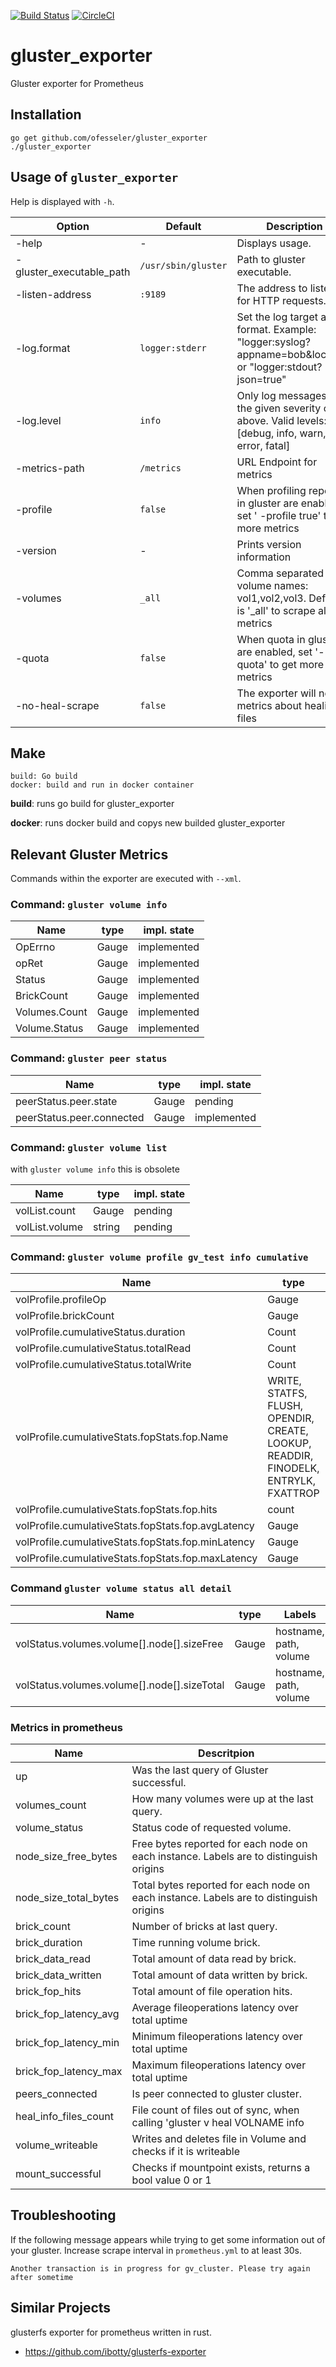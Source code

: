 [![Build Status](https://travis-ci.org/ofesseler/gluster_exporter.svg?branch=dev)](https://travis-ci.org/ofesseler/gluster_exporter)
[![CircleCI](https://circleci.com/gh/ofesseler/gluster_exporter/tree/dev.svg?style=svg)](https://circleci.com/gh/ofesseler/gluster_exporter/tree/dev)
# gluster_exporter
Gluster exporter for Prometheus

## Installation

```
go get github.com/ofesseler/gluster_exporter
./gluster_exporter
```

## Usage of `gluster_exporter`
Help is displayed with `-h`.

| Option                   | Default             | Description
| ------------------------ | ------------------- | -----------------
| -help                    | -                   | Displays usage.
| -gluster_executable_path | `/usr/sbin/gluster` | Path to gluster executable.
| -listen-address          | `:9189`             | The address to listen on for HTTP requests.
| -log.format              | `logger:stderr`     | Set the log target and format. Example: "logger:syslog?appname=bob&local=7" or "logger:stdout?json=true"
| -log.level               | `info`              | Only log messages with the given severity or above. Valid levels: [debug, info, warn, error, fatal]
| -metrics-path            | `/metrics`          | URL Endpoint for metrics
| -profile                 | `false`             | When profiling reports in gluster are enabled, set ' -profile true' to get more metrics
| -version                 | -                   | Prints version information
| -volumes                 | `_all`              | Comma separated volume names: vol1,vol2,vol3. Default is '_all' to scrape all metrics
| -quota                   | `false`             | When quota in gluster are enabled, set '-quota' to get more metrics
| -no-heal-scrape          | `false`             | The exporter will not get metrics about healing files



## Make


```
build: Go build
docker: build and run in docker container

```

**build**: runs go build for gluster_exporter

**docker**: runs docker build and copys new builded gluster_exporter


## Relevant Gluster Metrics
Commands within the exporter are executed with `--xml`.

### Command: `gluster volume info`

| Name          | type     | impl. state |
| ------------  | -------- | ------------|
| OpErrno       | Gauge    | implemented |
| opRet         | Gauge    | implemented |
| Status        | Gauge    | implemented |
| BrickCount    | Gauge    | implemented |
| Volumes.Count | Gauge    | implemented |
| Volume.Status | Gauge    | implemented |

### Command: `gluster peer status`

| Name                      | type     | impl. state |
| ------------------------- | -------- | ------------|
| peerStatus.peer.state     | Gauge    | pending     |
| peerStatus.peer.connected | Gauge    | implemented |

### Command: `gluster volume list`
with `gluster volume info` this is obsolete

| Name           | type     | impl. state |
| -------------- | -------- | ------------|
| volList.count  | Gauge    | pending     |
| volList.volume | string   | pending |

### Command: `gluster volume profile gv_test info cumulative`

| Name                                               | type     | impl. state |
| -------------------------------------------------- | -------- | ------------|
| volProfile.profileOp                               | Gauge    | pending     |
| volProfile.brickCount                              | Gauge    | pending     |
| volProfile.cumulativeStatus.duration               | Count    | implemented     |
| volProfile.cumulativeStatus.totalRead              | Count    | implemented     |
| volProfile.cumulativeStatus.totalWrite             | Count    | implemented     |
| volProfile.cumulativeStats.fopStats.fop.Name       | WRITE, STATFS, FLUSH, OPENDIR, CREATE, LOOKUP, READDIR, FINODELK, ENTRYLK, FXATTROP | pending |
| volProfile.cumulativeStats.fopStats.fop.hits       | count    | implemented     |
| volProfile.cumulativeStats.fopStats.fop.avgLatency | Gauge    | implemented     |
| volProfile.cumulativeStats.fopStats.fop.minLatency | Gauge    | implemented     |
| volProfile.cumulativeStats.fopStats.fop.maxLatency | Gauge    | implemented     |


### Command `gluster volume status all detail`
| Name | type | Labels | impl. state |
|------|------|--------|-------------|
| volStatus.volumes.volume[].node[].sizeFree  | Gauge | hostname, path, volume | implemented |
| volStatus.volumes.volume[].node[].sizeTotal | Gauge | hostname, path, volume | implemented |


### Metrics in prometheus
| Name          		| Descritpion     |
| ------------  		| -------- |
| up       				| Was the last query of Gluster successful.    |
| volumes_count         | How many volumes were up at the last query.    |
| volume_status        	| Status code of requested volume.    |
| node_size_free_bytes	| Free bytes reported for each node on each instance. Labels are to distinguish origins    |
| node_size_total_bytes | Total bytes reported for each node on each instance. Labels are to distinguish origins    |
| brick_count 			| Number of bricks at last query.    |
| brick_duration 		| Time running volume brick.    |
| brick_data_read 		| Total amount of data read by brick.    |
| brick_data_written 	| Total amount of data written by brick.    |
| brick_fop_hits 		| Total amount of file operation hits.    |
| brick_fop_latency_avg | Average fileoperations latency over total uptime    |
| brick_fop_latency_min | Minimum fileoperations latency over total uptime    |
| brick_fop_latency_max | Maximum fileoperations latency over total uptime    |
| peers_connected 		| Is peer connected to gluster cluster.    |
| heal_info_files_count | File count of files out of sync, when calling 'gluster v heal VOLNAME info    |
| volume_writeable 		| Writes and deletes file in Volume and checks if it is writeable    |
| mount_successful 		| Checks if mountpoint exists, returns a bool value 0 or 1    |

## Troubleshooting
If the following message appears while trying to get some information out of your gluster. Increase scrape interval in `prometheus.yml` to at least 30s.

```
Another transaction is in progress for gv_cluster. Please try again after sometime
```

## Similar Projects
glusterfs exporter for prometheus written in rust.
- https://github.com/ibotty/glusterfs-exporter
